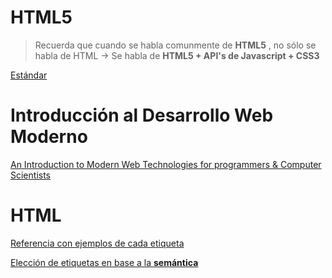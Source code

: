 # HTML5

> Recuerda que cuando se habla comunmente  de **HTML5** , no sólo se habla de HTML -> Se habla de **HTML5 + API's de Javascript + CSS3**

[Estándar](https://html.spec.whatwg.org/)

# Introducción al Desarrollo Web Moderno

[An Introduction to Modern Web Technologies
for programmers & Computer Scientists](https://leaverou.github.io/talks/intro/#intro)

# HTML


[Referencia con ejemplos de cada etiqueta](https://htmlreference.io/)

[Elección de etiquetas en base a la **semántica**](http://slides.com/ancoar/eligiendotagshtml5)
